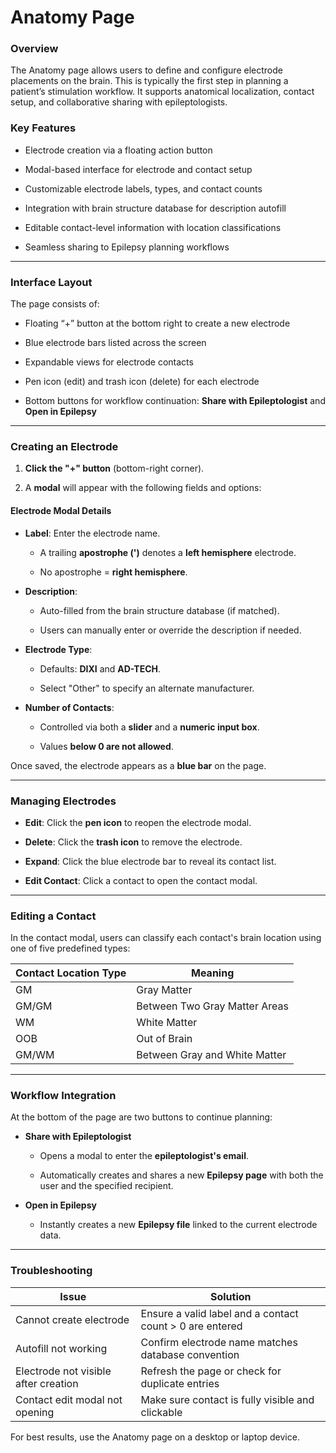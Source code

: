 # **Anatomy Page**

### **Overview**

The Anatomy page allows users to define and configure electrode placements on the brain. This is typically the first step in planning a patient’s stimulation workflow. It supports anatomical localization, contact setup, and collaborative sharing with epileptologists.

### **Key Features**

* Electrode creation via a floating action button

* Modal-based interface for electrode and contact setup

* Customizable electrode labels, types, and contact counts

* Integration with brain structure database for description autofill

* Editable contact-level information with location classifications

* Seamless sharing to Epilepsy planning workflows

---

### **Interface Layout**

The page consists of:

* Floating “+” button at the bottom right to create a new electrode

* Blue electrode bars listed across the screen

* Expandable views for electrode contacts

* Pen icon (edit) and trash icon (delete) for each electrode

* Bottom buttons for workflow continuation: **Share with Epileptologist** and **Open in Epilepsy**

---

### **Creating an Electrode**

1. **Click the "+" button** (bottom-right corner).

2. A **modal** will appear with the following fields and options:

#### **Electrode Modal Details**

* **Label**: Enter the electrode name.

  * A trailing **apostrophe (')** denotes a **left hemisphere** electrode.

  * No apostrophe \= **right hemisphere**.

* **Description**:

  * Auto-filled from the brain structure database (if matched).

  * Users can manually enter or override the description if needed.

* **Electrode Type**:

  * Defaults: **DIXI** and **AD-TECH**.

  * Select "Other" to specify an alternate manufacturer.

* **Number of Contacts**:

  * Controlled via both a **slider** and a **numeric input box**.

  * Values **below 0 are not allowed**.

Once saved, the electrode appears as a **blue bar** on the page.

---

### **Managing Electrodes**

* **Edit**: Click the **pen icon** to reopen the electrode modal.

* **Delete**: Click the **trash icon** to remove the electrode.

* **Expand**: Click the blue electrode bar to reveal its contact list.

* **Edit Contact**: Click a contact to open the contact modal.

---

### **Editing a Contact**

In the contact modal, users can classify each contact's brain location using one of five predefined types:

| Contact Location Type | Meaning |
| ----- | ----- |
| GM | Gray Matter |
| GM/GM | Between Two Gray Matter Areas |
| WM | White Matter |
| OOB | Out of Brain |
| GM/WM | Between Gray and White Matter |

---

### **Workflow Integration**

At the bottom of the page are two buttons to continue planning:

* **Share with Epileptologist**

  * Opens a modal to enter the **epileptologist's email**.

  * Automatically creates and shares a new **Epilepsy page** with both the user and the specified recipient.

* **Open in Epilepsy**

  * Instantly creates a new **Epilepsy file** linked to the current electrode data.

---

### **Troubleshooting**

| Issue | Solution |
| ----- | ----- |
| Cannot create electrode | Ensure a valid label and a contact count \> 0 are entered |
| Autofill not working | Confirm electrode name matches database convention |
| Electrode not visible after creation | Refresh the page or check for duplicate entries |
| Contact edit modal not opening | Make sure contact is fully visible and clickable |

For best results, use the Anatomy page on a desktop or laptop device.

